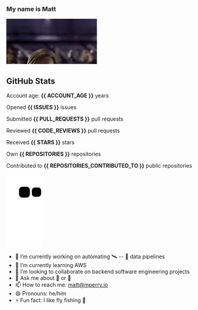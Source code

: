 ### My name is Matt
<!--
gif from Tenor, I do not own the gif.
-->
![obi](hello-there-hi-there.gif)

## GitHub Stats
Account age: **{{ ACCOUNT_AGE }}** years

Opened **{{ ISSUES }}** issues

Submitted **{{ PULL_REQUESTS }}** pull requests

Reviewed **{{ CODE_REVIEWS }}** pull requests

Received **{{ STARS }}** stars

Own **{{ REPOSITORIES }}** repositories

Contributed to **{{ REPOSITORIES_CONTRIBUTED_TO }}** public repositories

[![Snake Graph!](https://raw.githubusercontent.com/mattp0/mattp0/output/snake-anime.svg)](Snek)

- 🔭 I’m currently working on automating :artificial_satellite: -- :satellite: data pipelines
- 🌱 I’m currently learning AWS
- 👯 I’m looking to collaborate on backend software engineering projects
- 💬 Ask me about 🤖 or 🔐
- 📫 How to reach me: matt@mperry.io
- 😄 Pronouns: he/him
- ⚡ Fun fact: I like fly fishing 🎣
